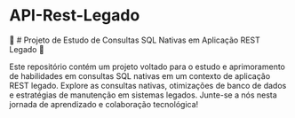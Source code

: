 # API-Rest-Legado

🚀 # Projeto de Estudo de Consultas SQL Nativas em Aplicação REST Legado 🚀

Este repositório contém um projeto voltado para o estudo e aprimoramento de habilidades em consultas SQL nativas em um contexto de aplicação REST legado. Explore as consultas nativas, otimizações de banco de dados e estratégias de manutenção em sistemas legados. Junte-se a nós nesta jornada de aprendizado e colaboração tecnológica!
